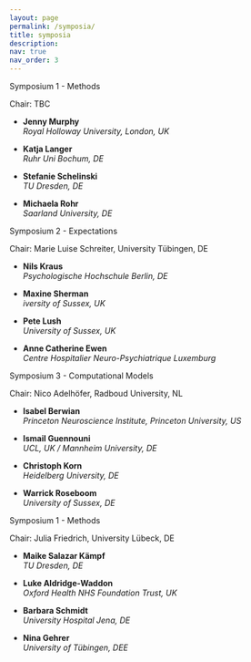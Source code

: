 ```yaml
---
layout: page
permalink: /symposia/
title: symposia
description:
nav: true
nav_order: 3
---
```



<div class="row row-cols-1 row-cols-md-2">
  <div class="col mb-4">
    <div class="card">
      <div class="card-header">Symposium 1 - Methods</div>
        <div class="card-body">
          <p class="card-title">Chair: TBC</p>
          <ul class="list-group">
            <li class="list-group-item"><p><b>Jenny Murphy</b><br><i>Royal Holloway University, London, UK</i></p></li>
            <li class="list-group-item"><p><b>Katja Langer</b><br><i>Ruhr Uni Bochum, DE</i></p></li>
            <li class="list-group-item"><p><b>Stefanie Schelinski</b><br><i>TU Dresden, DE</i></p></li>
            <li class="list-group-item"><p><b>Michaela Rohr</b><br><i>Saarland University, DE</i></p></li>
          </ul>
        </div>
    </div>
  </div>
  <div class="col mb-4">
    <div class="card">
      <div class="card-header">Symposium 2 - Expectations</div>
        <div class="card-body">
          <p class="card-title">Chair: Marie Luise Schreiter, University Tübingen, DE</p>
          <ul class="list-group">
            <li class="list-group-item"><p><b>Nils Kraus</b><br><i>Psychologische Hochschule Berlin, DE</i></p></li>
            <li class="list-group-item"><p><b>Maxine Sherman</b><br><i>iversity of Sussex, UK</i></p></li>
            <li class="list-group-item"><p><b>Pete Lush</b><br><i>University of Sussex, UK</i></p></li>
            <li class="list-group-item"><p><b>Anne Catherine Ewen</b><br><i>Centre Hospitalier Neuro-Psychiatrique Luxemburg</i></p></li>
          </ul>
        </div>
    </div>
  </div>
  <div class="col mb-4">
    <div class="card">
      <div class="card-header">Symposium 3 - Computational Models</div>
        <div class="card-body">
          <p class="card-title">Chair: Nico Adelhöfer, Radboud University, NL</p>
          <ul class="list-group">
            <li class="list-group-item"><p><b>Isabel Berwian</b><br><i>Princeton Neuroscience Institute, Princeton University, US</i></p></li>
            <li class="list-group-item"><p><b>Ismail Guennouni</b><br><i>UCL, UK / Mannheim University, DE</i></p></li>
            <li class="list-group-item"><p><b>Christoph Korn</b><br><i>Heidelberg University, DE</i></p></li>
            <li class="list-group-item"><p><b>Warrick Roseboom</b><br><i>University of Sussex, DE</i></p></li>
          </ul>
        </div>
    </div>
  </div>
  <div class="col mb-4">
    <div class="card">
      <div class="card-header">Symposium 1 - Methods</div>
        <div class="card-body">
          <p class="card-title">Chair: Julia Friedrich, University Lübeck, DE</p>
          <ul class="list-group">
            <li class="list-group-item"><p><b>Maike Salazar Kämpf</b><br><i>TU Dresden, DE</i></p></li>
            <li class="list-group-item"><p><b>Luke Aldridge-Waddon</b><br><i>Oxford Health NHS Foundation Trust, UK</i></p></li>
            <li class="list-group-item"><p><b>Barbara Schmidt</b><br><i>University Hospital Jena, DE</i></p></li>
            <li class="list-group-item"><p><b>Nina Gehrer</b><br><i>University of Tübingen, DEE</i></p></li>
          </ul>
        </div>
    </div>
  </div>
</div>
